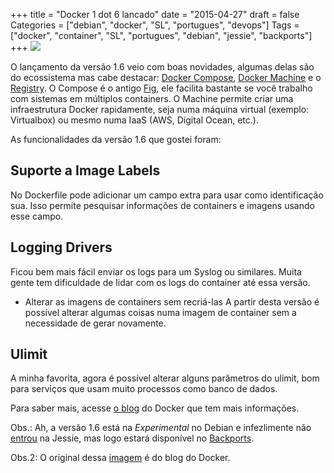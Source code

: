 +++
title = "Docker 1 dot 6 lancado"
date = "2015-04-27"
draft = false
Categories = ["debian", "docker", "SL", "portugues", "devops"]
Tags = ["docker", "container", "SL", "portugues", "debian", "jessie", "backports"]
+++
![]( /images/docker-1.6.png)

O lançamento da versão 1.6 veio com boas novidades, algumas delas são do
ecossistema mas cabe destacar: [Docker Compose][compose], [Docker Machine][machine]
e o [Registry][registry]. O Compose é o antigo [Fig][fig], ele facilita bastante
se você trabalho com sistemas em múltiplos containers. O Machine permite
criar uma infraestrutura Docker rapidamente, seja numa máquina virtual
(exemplo: Virtualbox) ou mesmo numa IaaS (AWS, Digital Ocean, etc.).

As funcionalidades da versão 1.6 que gostei foram:

## Suporte a Image Labels
No Dockerfile pode adicionar um campo extra para usar como identificação sua.
Isso permite pesquisar informações de containers e imagens usando esse campo.

## Logging Drivers
Ficou bem mais fácil enviar os logs para um Syslog ou similares. Muita gente
tem dificuldade de lidar com os logs do container até essa versão.

- Alterar as imagens de containers sem recriá-las
A partir desta versão é possível alterar algumas coisas numa imagem de
container sem a necessidade de gerar novamente.

## Ulimit
A minha favorita, agora é possível alterar alguns parâmetros do ulimit,
bom para serviços que usam muito processos como banco de dados.

Para saber mais, acesse [o blog][blogdocker] do Docker que tem mais informações.

Obs.: Ah, a versão 1.6 está na *Experimental* no Debian e infezlimente não
[entrou][bugdebian] na Jessie, mas logo estará disponível no [Backports][backports].

Obs.2: O original dessa [imagem][imagem] é do blog do Docker.

[compose]: https://docs.docker.com/compose/
[machine]: https://docs.docker.com/compose/
[registry]: https://docs.docker.com/registry/
[fig]: http://www.fig.sh/
[bugdebian]: https://bugs.debian.org/cgi-bin/bugreport.cgi?bug=781554
[blogdocker]: https://blog.docker.com/2015/04/docker-release-1-6/
[backports]: http://backports.debian.org/
[imagem]: http://blog.docker.com/media/2015/04/docker-1.6.png
